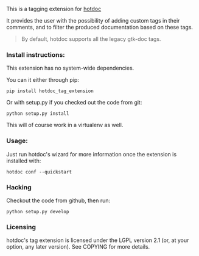 This is a tagging extension for [hotdoc](https://github.com/hotdoc/hotdoc)

It provides the user with the possibility of adding custom tags in their
comments, and to filter the produced documentation based on these tags.

> By default, hotdoc supports all the legacy gtk-doc tags.

### Install instructions:

This extension has no system-wide dependencies.

You can it either through pip:

```
pip install hotdoc_tag_extension
```

Or with setup.py if you checked out the code from git:

```
python setup.py install
```

This will of course work in a virtualenv as well.

### Usage:

Just run hotdoc's wizard for more information once the extension is installed with:

```
hotdoc conf --quickstart
```

### Hacking

Checkout the code from github, then run:

```
python setup.py develop
```

### Licensing

hotdoc's tag extension is licensed under the LGPL version 2.1 (or, at your option, any
later version). See COPYING for more details.
